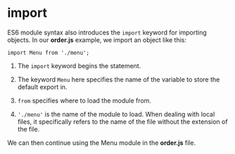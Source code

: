 # import

ES6 module syntax also introduces the `import` keyword for importing objects. In our **order.js** example, we import an object like this:

```
import Menu from './menu';
```

1. The `import` keyword begins the statement.
   
2. The keyword `Menu` here specifies the name of the variable to store the default export in.
   
3. `from` specifies where to load the module from.

4. `'./menu'` is the name of the module to load. When dealing with local files, it specifically refers to the name of the file without the extension of the file.

We can then continue using the Menu module in the **order.js** file.